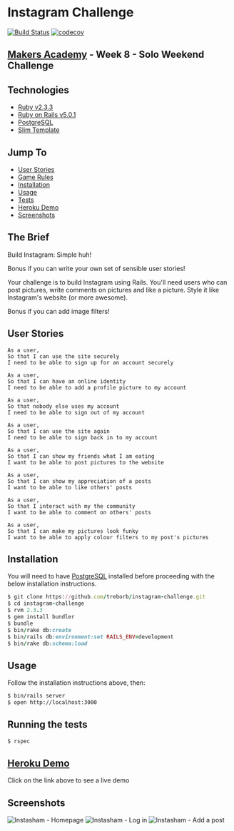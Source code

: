 # Instagram Challenge

[![Build Status](https://travis-ci.org/treborb/instagram-challenge.svg?branch=master)](https://travis-ci.org/treborb/instagram-challenge)
[![codecov](https://codecov.io/gh/treborb/instagram-challenge/branch/master/graph/badge.svg)](https://codecov.io/gh/treborb/instagram-challenge)

## [Makers Academy](http://www.makersacademy.com) - Week 8 - Solo Weekend Challenge

## Technologies
* [Ruby v2.3.3](https://www.ruby-lang.org/en/)
* [Ruby on Rails v5.0.1](http://rubyonrails.org/)
* [PostgreSQL](https://www.postgresql.org/)
* [Slim Template](http://slim-lang.com/)

## Jump To
* [User Stories](#user-stories)
* [Game Rules](#rules)
* [Installation](#install)
* [Usage](#usage)
* [Tests](#tests)
* [Heroku Demo](#demo)
* [Screenshots](#screenshots)

## The Brief

Build Instagram: Simple huh!

Bonus if you can write your own set of sensible user stories!

Your challenge is to build Instagram using Rails. You'll need users who can post pictures, write comments on pictures and like a picture. Style it like Instagram's website (or more awesome).

Bonus if you can add image filters!

## <a name="user-stories">User Stories</a>

```
As a user,
So that I can use the site securely
I need to be able to sign up for an account securely

As a user,
So that I can have an online identity
I need to be able to add a profile picture to my account

As a user,
So that nobody else uses my account
I need to be able to sign out of my account

As a user,
So that I can use the site again
I need to be able to sign back in to my account

As a user,
So that I can show my friends what I am eating
I want to be able to post pictures to the website

As a user,
So that I can show my appreciation of a posts
I want to be able to like others' posts

As a user,
So that I interact with my the community
I want to be able to comment on others' posts

As a user,
So that I can make my pictures look funky
I want to be able to apply colour filters to my post's pictures
```

## <a name="install">Installation</a>
You will need to have [PostgreSQL](https://www.postgresql.org/) installed before proceeding with the below installation instructions.
```ruby
$ git clone https://github.com/treborb/instagram-challenge.git
$ cd instagram-challenge
$ rvm 2.3.3
$ gem install bundler
$ bundle
$ bin/rake db:create
$ bin/rails db:environment:set RAILS_ENV=development
$ bin/rake db:schema:load
```

## <a name="usage">Usage</a>
Follow the installation instructions above, then:
```sh
$ bin/rails server
$ open http://localhost:3000
```

## <a name="tests">Running the tests</a>
```sh
$ rspec
```

## <a name="demo">[Heroku Demo](http://robs-instasham.herokuapp.com/)</a>
Click on the link above to see a live demo

## <a name="screenshots">Screenshots</a>

![Instasham - Homepage](http://0127599070f05b20f2ae-cf41a704c6c093350fcb8a1fb943b3e5.r25.cf5.rackcdn.com/github-readme-images/instasham/home.png)
![Instasham - Log in](http://0127599070f05b20f2ae-cf41a704c6c093350fcb8a1fb943b3e5.r25.cf5.rackcdn.com/github-readme-images/instasham/log-in.png)
![Instasham - Add a post](http://0127599070f05b20f2ae-cf41a704c6c093350fcb8a1fb943b3e5.r25.cf5.rackcdn.com/github-readme-images/instasham/add-post.png)
